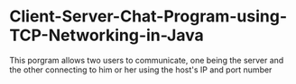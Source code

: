 # Client-Server-Chat-Program-using-TCP-Networking-in-Java
This porgram allows two users to communicate, one being the server and the other connecting to him or her using the host's IP and port number
